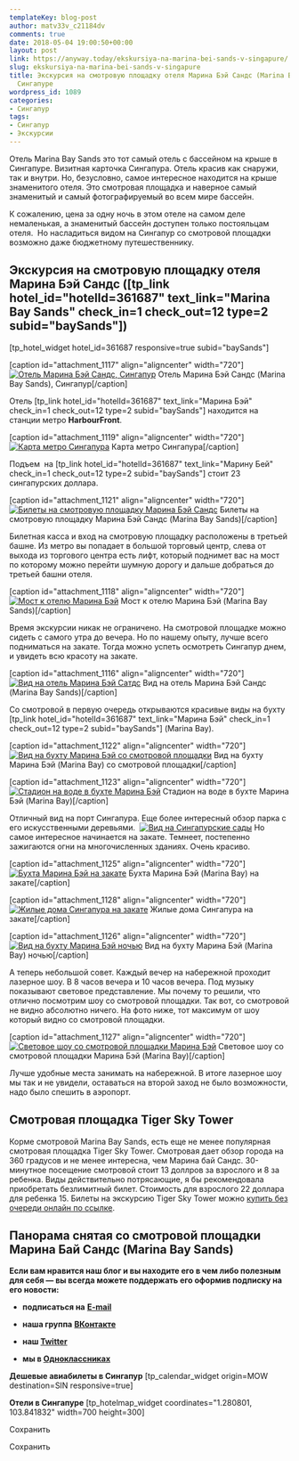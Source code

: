 ```yaml
---
templateKey: blog-post
author: matv33v_c21184dv
comments: true
date: 2018-05-04 19:00:50+00:00
layout: post
link: https://anyway.today/ekskursiya-na-marina-bei-sands-v-singapure/
slug: ekskursiya-na-marina-bei-sands-v-singapure
title: Экскурсия на смотровую площадку отеля Марина Бэй Сандс (Marina Bay Sands) в
  Сингапуре
wordpress_id: 1089
categories:
- Сингапур
tags:
- Сингапур
- Экскурсии
---
```


Отель Marina Bay Sands это тот самый отель с бассейном на крыше в Сингапуре. Визитная карточка Сингапура. Отель красив как снаружи, так и внутри. Но, безусловно, самое интересное находится на крыше знаменитого отеля. Это смотровая площадка и наверное самый знаменитый и самый фотографируемый во всем мире бассейн.


<!-- more -->


К сожалению, цена за одну ночь в этом отеле на самом деле немаленькая, а знаменитый бассейн доступен только постояльцам отеля.  Но насладиться видом на Сингапур со смотровой площадки возможно даже бюджетному путешественнику.





## Экскурсия на смотровую площадку отеля Марина Бэй Сандс ([tp_link hotel_id="hotelId=361687" text_link="Marina Bay Sands" check_in=1 check_out=12 type=2 subid="baySands"])


[tp_hotel_widget hotel_id=361687 responsive=true subid="baySands"]

[caption id="attachment_1117" align="aligncenter" width="720"][![Отель Марина Бэй Сандс, Сингапур](http://anyway.today/wp-content/uploads/2015/06/MG_7457.jpg)](http://anyway.today/wp-content/uploads/2015/06/MG_7457.jpg) Отель Марина Бэй Сандс (Marina Bay Sands), Сингапур[/caption]

Отель [tp_link hotel_id="hotelId=361687" text_link="Марина Бэй" check_in=1 check_out=12 type=2 subid="baySands"] находится на станции метро **HarbourFront**.

[caption id="attachment_1119" align="aligncenter" width="720"][![Карта метро Сингапура](http://anyway.today/wp-content/uploads/2015/06/singapur-metro-map.jpg)](http://anyway.today/wp-content/uploads/2015/06/singapur-metro-map.jpg) Карта метро Сингапура[/caption]

Подъем  на [tp_link hotel_id="hotelId=361687" text_link="Марину Бей" check_in=1 check_out=12 type=2 subid="baySands"] стоит 23 сингапурских доллара.

[caption id="attachment_1121" align="aligncenter" width="720"][![Билеты на смотровую площадку Марина Бэй Сандс](http://anyway.today/wp-content/uploads/2015/06/marina-bai-tickets.jpg)](http://anyway.today/wp-content/uploads/2015/06/marina-bai-tickets.jpg) Билеты на смотровую площадку Марина Бэй Сандс (Marina Bay Sands)[/caption]

Билетная касса и вход на смотровую площадку расположены в третьей башне. Из метро вы попадает в большой торговый центр, слева от выхода из торгового центра есть лифт, который поднимет вас на мост по которому можно перейти шумную дорогу и дальше добраться до третьей башни отеля.

[caption id="attachment_1118" align="aligncenter" width="720"][![Мост к отелю Марина Бэй](http://anyway.today/wp-content/uploads/2015/06/MG_7389.jpg)](http://anyway.today/wp-content/uploads/2015/06/MG_7389.jpg) Мост к отелю Марина Бэй (Marina Bay Sands)[/caption]

Время экскурсии никак не ограничено. На смотровой площадке можно сидеть с самого утра до вечера. Но по нашему опыту, лучше всего подниматься на закате. Тогда можно успеть осмотреть Сингапур днем, и увидеть всю красоту на закате.

[caption id="attachment_1116" align="aligncenter" width="720"][![Вид на отель Марина Бэй Сатдс](http://anyway.today/wp-content/uploads/2015/06/IMG_7429.jpg)](http://anyway.today/wp-content/uploads/2015/06/IMG_7429.jpg) Вид на отель Марина Бэй Сандс (Marina Bay Sands)[/caption]

Со смотровой в первую очередь открываются красивые виды на бухту [tp_link hotel_id="hotelId=361687" text_link="Марина Бэй" check_in=1 check_out=12 type=2 subid="baySands"] (Marina Bay).

[caption id="attachment_1122" align="aligncenter" width="720"][![Вид на бухту Марина Бэй со смотровой площадки](http://anyway.today/wp-content/uploads/2015/06/IMG_7601.jpg)](http://anyway.today/wp-content/uploads/2015/06/IMG_7601.jpg) Вид на бухту Марина Бэй (Marina Bay) со смотровой площадки[/caption]

[caption id="attachment_1123" align="aligncenter" width="720"][![Стадион на воде в бухте Марина Бэй](http://anyway.today/wp-content/uploads/2015/06/IMG_7598.jpg)](http://anyway.today/wp-content/uploads/2015/06/IMG_7598.jpg) Стадион на воде в бухте Марина Бэй (Marina Bay)[/caption]

Отличный вид на порт Сингапура. Еще более интересный обзор парка с его искусственными деревьями.  [![Вид на Сингапурские сады](http://anyway.today/wp-content/uploads/2015/06/IMG_7586.jpg)](http://anyway.today/wp-content/uploads/2015/06/IMG_7586.jpg) Но самое интересное начинается на закате. Темнеет, постепенно зажигаются огни на многочисленных зданиях. Очень красиво.

[caption id="attachment_1125" align="aligncenter" width="720"][![Бухта Марина Бэй на закате](http://anyway.today/wp-content/uploads/2015/06/IMG_7656.jpg)](http://anyway.today/wp-content/uploads/2015/06/IMG_7656.jpg) Бухта Марина Бэй (Marina Bay) на закате[/caption]

[caption id="attachment_1128" align="aligncenter" width="720"][![Жилые дома Сингапура на закате](http://anyway.today/wp-content/uploads/2015/06/MG_7615.jpg)](http://anyway.today/wp-content/uploads/2015/06/MG_7615.jpg) Жилые дома Сингапура на закате[/caption]

[caption id="attachment_1126" align="aligncenter" width="720"][![Вид на бухту Марина Бэй ночью](http://anyway.today/wp-content/uploads/2015/06/IMG_7657.jpg)](http://anyway.today/wp-content/uploads/2015/06/IMG_7657.jpg) Вид на бухту Марина Бэй (Marina Bay) ночью[/caption]

А теперь небольшой совет. Каждый вечер на набережной проходит лазерное шоу. В 8 часов вечера и 10 часов вечера. Под музыку показывают световое представление. Мы почему то решили, что отлично посмотрим шоу со смотровой площадки. Так вот, со смотровой не видно абсолютно ничего. На фото ниже, тот максимум от шоу который видно со смотровой площадки.

[caption id="attachment_1127" align="aligncenter" width="720"][![Световое шоу со смотровой площадки Марина Бэй](http://anyway.today/wp-content/uploads/2015/06/IMG_7664.jpg)](http://anyway.today/wp-content/uploads/2015/06/IMG_7664.jpg) Световое шоу со смотровой площадки Марина Бэй (Marina Bay)[/caption]

Лучше удобные места занимать на набережной. В итоге лазерное шоу мы так и не увидели, оставаться на второй заход не было возможности, надо было спешить в аэропорт.


## Смотровая площадка Tiger Sky Tower




Корме смотровой Marina Bay Sands, есть еще не менее популярная смотровая площадка Tiger Sky Tower. Смотровая дает обзор города на 360 градусов и не менее интересна, чем Марина бай Сандс. 30-минутное посещение смотровой стоит 13 доллров за взрослого и 8 за ребенка. Виды действительно потрясающие, я бы рекомендовала приобретать безлимитный билет. Стоимость для взрослого 22 доллара для ребенка 15. Билеты на экскурсию Tiger Sky Tower можно [купить без очереди онлайн по ссылке](https://c21.travelpayouts.com/click?shmarker=14510&promo_id=656&source_type=customlink&type=click&custom_url=https%3A%2F%2Fwww.sputnik8.com%2Fru%2Fsingapore%2Factivities%2F18268-bilet-na-obzornuyu-ploschadku-v-bashne-tiger-sky-tower).





## Панорама снятая со смотровой площадки Марина Бай Сандс (Marina Bay Sands)




**Если вам нравится наш блог и вы находите его в чем либо полезным для себя — вы всегда можете поддержать его оформив подписку на его новости:**



 	
  * **подписаться на** [**E-mail**](https://feedburner.google.com/fb/a/mailverify?uri=Anywaytoday&amp;loc=en_US)

 	
  * **наша группа** [**ВКонтакте**](http://vk.com/public90452188)

 	
  * **наш [Twitter](https://twitter.com/TodayAnyway)**

 	
  * **мы в [Одноклассниках](http://ok.ru/group/54402107244544)**


**Дешевые авиабилеты в Сингапур**
[tp_calendar_widget origin=MOW destination=SIN responsive=true]

**Отели в Сингапуре**
[tp_hotelmap_widget coordinates="1.280801, 103.841832" width=700 height=300]

Сохранить

Сохранить
